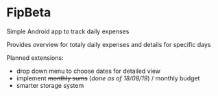 # FipBeta

Simple Android app to track daily expenses

Provides overview for totaly daily expenses and details for specific days

Planned extensions:
- drop down menu to choose dates for detailed view
- implement ~~monthly sums~~ (*done as of 18/08/19*) / monthly budget
- smarter storage system
